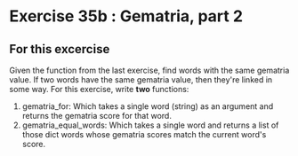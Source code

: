 # Exercise 35b : Gematria, part 2

## For this excercise

Given the function from the last exercise, find words with the same gematria value.
If two words have the same gematria value, then they're linked in some way.
For this exercise, write __two__ functions:
1. gematria_for: Which takes a single word (string) as an argument and returns the gematria score for that word.
2. gematria_equal_words: Which takes a single word and returns a list of those dict words whose gematria scores match the current word's score.